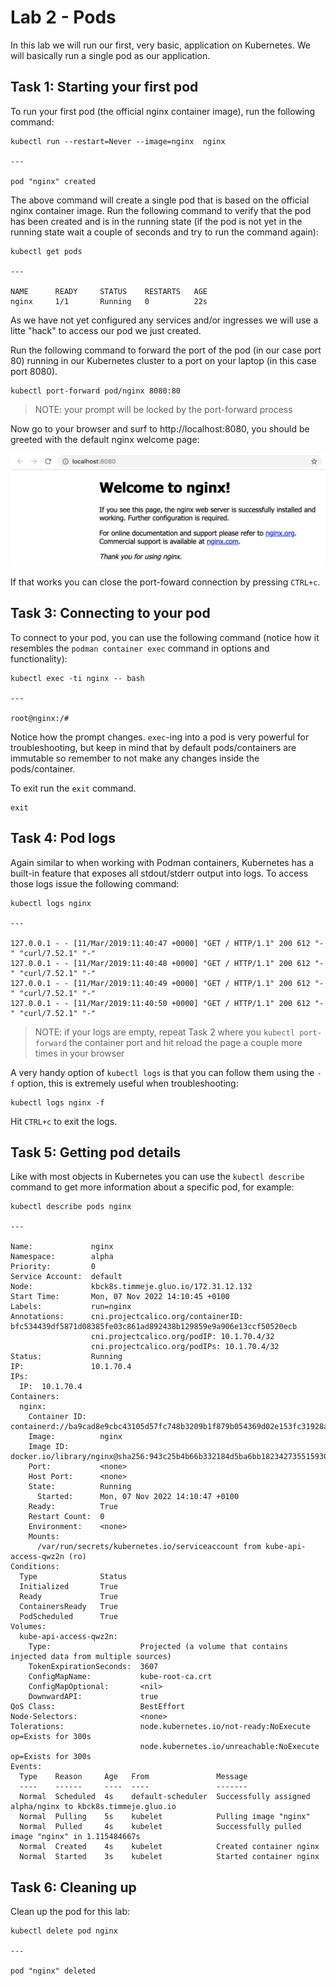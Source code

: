 # Lab 2 - Pods

In this lab we will run our first, very basic, application on Kubernetes.  We
will basically run a single pod as our application.

## Task 1: Starting your first pod

To run your first pod (the official nginx container image), run the following
command:

```
kubectl run --restart=Never --image=nginx  nginx

---

pod "nginx" created
```

The above command will create a single pod that is based on the official nginx
container image.  Run the following command to verify that the pod has been
created and is in the running state (if the pod is not yet in the running state
wait a couple of seconds and try to run the command again):

```
kubectl get pods

---

NAME      READY     STATUS    RESTARTS   AGE
nginx     1/1       Running   0          22s
```

As we have not yet configured any services and/or ingresses we will use a litte
"hack" to access our pod we just created.

Run the following command to forward the port of the pod (in our case port 80)
running in our Kubernetes cluster to a port on your laptop (in this case port
8080).

```
kubectl port-forward pod/nginx 8080:80
```

> NOTE: your prompt will be locked by the port-forward process

Now go to your browser and surf to http://localhost:8080, you should be greeted
with the default nginx welcome page:

![nginx welcome page](images/lab-02-nginx-welcome-page.png)

If that works you can close the port-foward connection by pressing `CTRL+c`.

## Task 3: Connecting to your pod

To connect to your pod, you can use the following command (notice how it
resembles the `podman container exec` command in options and functionality):

```
kubectl exec -ti nginx -- bash

---

root@nginx:/#
```

Notice how the prompt changes.  `exec`-ing into a pod is very powerful for
troubleshooting, but keep in mind that by default pods/containers are immutable
so remember to not make any changes inside the pods/container.

To exit run the `exit` command.

```
exit
```

## Task 4: Pod logs

Again similar to when working with Podman containers, Kubernetes has a built-in
feature that exposes all stdout/stderr output into logs.  To access those logs
issue the following command:

```
kubectl logs nginx

---

127.0.0.1 - - [11/Mar/2019:11:40:47 +0000] "GET / HTTP/1.1" 200 612 "-" "curl/7.52.1" "-"
127.0.0.1 - - [11/Mar/2019:11:40:48 +0000] "GET / HTTP/1.1" 200 612 "-" "curl/7.52.1" "-"
127.0.0.1 - - [11/Mar/2019:11:40:49 +0000] "GET / HTTP/1.1" 200 612 "-" "curl/7.52.1" "-"
127.0.0.1 - - [11/Mar/2019:11:40:50 +0000] "GET / HTTP/1.1" 200 612 "-" "curl/7.52.1" "-"
```

> NOTE: if your logs are empty, repeat Task 2 where you `kubectl port-forward` 
> the container port and hit reload the page a couple more times in your 
> browser

A very handy option of `kubectl logs` is that you can follow them using the `-f`
option, this is extremely useful when troubleshooting:

```
kubectl logs nginx -f
```

Hit `CTRL+c` to exit the logs.

## Task 5: Getting pod details

Like with most objects in Kubernetes you can use the `kubectl describe` command 
to get more information about a specific pod, for example:

```
kubectl describe pods nginx

---

Name:             nginx
Namespace:        alpha
Priority:         0
Service Account:  default
Node:             kbck8s.timmeje.gluo.io/172.31.12.132
Start Time:       Mon, 07 Nov 2022 14:10:45 +0100
Labels:           run=nginx
Annotations:      cni.projectcalico.org/containerID: bfc534439df5871d08385fe03c861ad892438b129859e9a906e13ccf50520ecb
                  cni.projectcalico.org/podIP: 10.1.70.4/32
                  cni.projectcalico.org/podIPs: 10.1.70.4/32
Status:           Running
IP:               10.1.70.4
IPs:
  IP:  10.1.70.4
Containers:
  nginx:
    Container ID:   containerd://ba9cad8e9cbc43105d57fc748b3209b1f879b054369d02e153fc31928a0c931c
    Image:          nginx
    Image ID:       docker.io/library/nginx@sha256:943c25b4b66b332184d5ba6bb18234273551593016c0e0ae906bab111548239f
    Port:           <none>
    Host Port:      <none>
    State:          Running
      Started:      Mon, 07 Nov 2022 14:10:47 +0100
    Ready:          True
    Restart Count:  0
    Environment:    <none>
    Mounts:
      /var/run/secrets/kubernetes.io/serviceaccount from kube-api-access-qwz2n (ro)
Conditions:
  Type              Status
  Initialized       True 
  Ready             True 
  ContainersReady   True 
  PodScheduled      True 
Volumes:
  kube-api-access-qwz2n:
    Type:                    Projected (a volume that contains injected data from multiple sources)
    TokenExpirationSeconds:  3607
    ConfigMapName:           kube-root-ca.crt
    ConfigMapOptional:       <nil>
    DownwardAPI:             true
QoS Class:                   BestEffort
Node-Selectors:              <none>
Tolerations:                 node.kubernetes.io/not-ready:NoExecute op=Exists for 300s
                             node.kubernetes.io/unreachable:NoExecute op=Exists for 300s
Events:
  Type    Reason     Age   From               Message
  ----    ------     ----  ----               -------
  Normal  Scheduled  4s    default-scheduler  Successfully assigned alpha/nginx to kbck8s.timmeje.gluo.io
  Normal  Pulling    5s    kubelet            Pulling image "nginx"
  Normal  Pulled     4s    kubelet            Successfully pulled image "nginx" in 1.115484667s
  Normal  Created    4s    kubelet            Created container nginx
  Normal  Started    3s    kubelet            Started container nginx
```

## Task 6: Cleaning up

Clean up the pod for this lab:

```
kubectl delete pod nginx

---

pod "nginx" deleted
```
